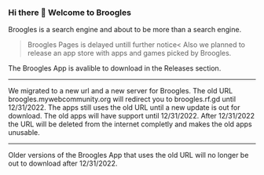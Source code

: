 ### Hi there 👋 Welcome to Broogles

Broogles is a search engine and about to be more than a search engine.
>Broogles Pages is delayed untill further notice<
Also we planned to release an app store with apps and games picked by Broogles.

The Broogles App is avalible to download in the Releases section.

------------------------------

We migrated to a new url and a new server for Broogles. The old URL broogles.mywebcommunity.org will redirect you to broogles.rf.gd until 12/31/2022.
The apps still uses the old URL until a new update is out for download. The old apps will have support until 12/31/2022. After 12/31/2022 the URL will be deleted from the internet completly and makes the old apps unusable.

------------------------------

Older versions of the Broogles App that uses the old URL will no longer be out to download after 12/31/2022.
